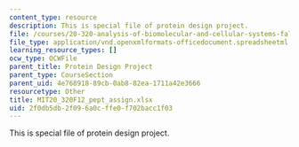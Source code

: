 ```yaml
---
content_type: resource
description: This is special file of protein design project.
file: /courses/20-320-analysis-of-biomolecular-and-cellular-systems-fall-2012/2f0db5db2f096a0cffe0f702bacc1f03_MIT20_320F12_pept_assign.xlsx
file_type: application/vnd.openxmlformats-officedocument.spreadsheetml.sheet
learning_resource_types: []
ocw_type: OCWFile
parent_title: Protein Design Project
parent_type: CourseSection
parent_uid: 4e768918-89cb-0ab8-82ea-1711a42e3666
resourcetype: Other
title: MIT20_320F12_pept_assign.xlsx
uid: 2f0db5db-2f09-6a0c-ffe0-f702bacc1f03
---
```

This is special file of protein design project.

